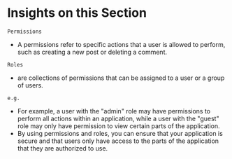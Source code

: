 # Insights on this Section
`Permissions`
- A permissions refer to specific actions that a user is allowed to perform, such as creating a new post or deleting a comment.

`Roles`
- are collections of permissions that can be assigned to a user or a group of users.

`e.g.`
- For example, a user with the "admin" role may have permissions to perform all actions within an application, while a user with the "guest" role may only have permission to view certain parts of the application.
- By using permissions and roles, you can ensure that your application is secure and that users only have access to the parts of the application that they are authorized to use.
